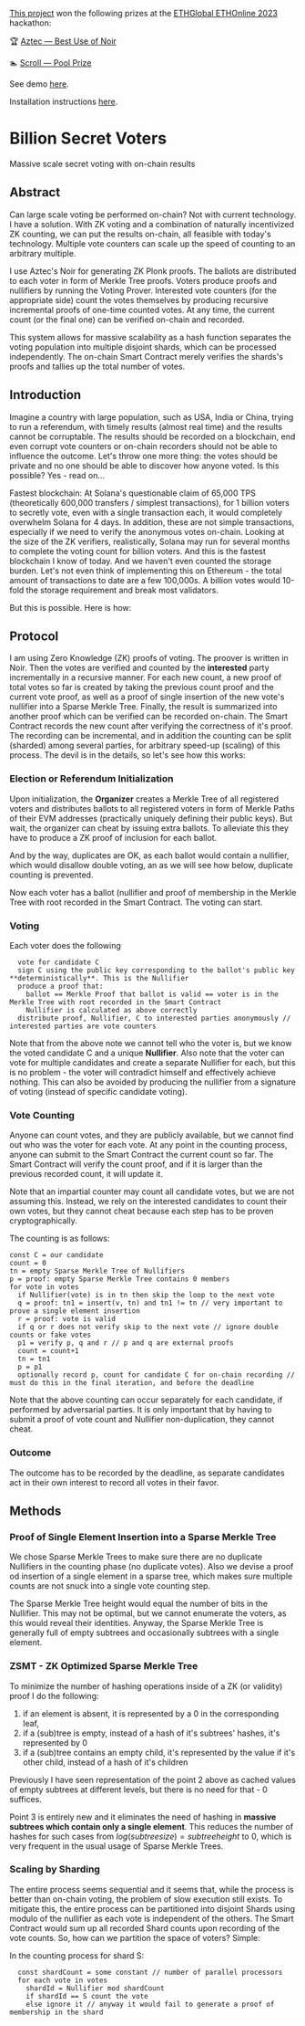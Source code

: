 [This project](https://ethglobal.com/showcase/billionzkvoters-hw1br) won the following prizes at the [ETHGlobal ETHOnline 2023](https://ethglobal.com/events/ethonline2023) hackathon:

🏆 [Aztec — Best Use of Noir](https://ethglobal.com/showcase/billionzkvoters-hw1br)

🏊 [Scroll — Pool Prize](https://ethglobal.com/showcase/billionzkvoters-hw1br)

See demo [here](./demo/README.md).

Installation instructions [here](./HOWTO.md).

# Billion Secret Voters
Massive scale secret voting with on-chain results

## Abstract

Can large scale voting be performed on-chain? Not with current technology. I have a solution. With ZK voting and a combination of naturally incentivized ZK counting, we can put the results on-chain, all feasible with 
today's technology. Multiple vote counters can scale up the speed of counting to an arbitrary multiple.

I use Aztec's Noir for generating ZK Plonk proofs. The ballots are distributed to each voter in form of Merkle Tree proofs. Voters produce proofs and nullifiers by running the Voting Prover. Interested vote counters 
(for the appropriate side) count the votes themselves by producing recursive incremental proofs of one-time counted votes. At any time, the current count (or the final one) can be verified on-chain and recorded.

This system allows for massive scalability as a hash function separates the voting population into multiple disjoint shards, which can be processed independently. The on-chain Smart Contract merely verifies the shards's proofs and tallies up the total number of votes.

## Introduction

Imagine a country with large population, such as USA, India or China, trying to run a referendum, with timely results (almost real time) and the results cannot be corruptable. The results should be recorded on a 
blockchain, end even corrupt vote counters or on-chain recorders should not be able to influence the outcome. Let's throw one more thing: the votes should be private and no one should be able to discover how anyone 
voted. Is this possible? Yes - read on...

Fastest blockchain: At Solana's questionable claim of 65,000 TPS (theoretically 600,000 transfers / simplest transactions), for 1 billion voters to secretly vote, even with a single transaction each, it would completely
overwhelm Solana for 4 days. In addition, these are not simple transactions, especially if we need to verify the anonymous votes on-chain. Looking at the size of the ZK verifiers, realistically, Solana may run for 
several months to complete the voting count for billion voters. And this is the fastest blockchain I know of today. And we haven't even counted the storage burden. Let's not even think of implementing this on Ethereum -
the total amount of transactions to date are a few 100,000s. A billion votes would 10-fold the storage requirement and break most validators.

But this is possible. Here is how:

## Protocol

I am using Zero Knowledge (ZK) proofs of voting. The proover is written in Noir. Then the votes are verified and counted by the **interested** party incrementally in a recursive manner. For each new count, a new proof of total votes so far is created by taking the previous count proof and the current vote proof, as well as a proof of single insertion of the new vote's nullifier into a Sparse Merkle Tree. Finally, the result is summarized into another proof which can be verified can be recorded on-chain. The Smart Contract records the new count after verifying the correctness of it's proof. The recording can be incremental, and in addition the counting can be split (sharded) among several parties, for arbitrary speed-up (scaling) of this process. The devil is in the details, so let's see how this works:

### Election or Referendum Initialization

Upon initialization, the **Organizer** creates a Merkle Tree of all registered voters and distributes ballots to all registered voters in form of Merkle Paths of their EVM addresses (practically uniquely defining their public keys).
But wait, the organizer can cheat by issuing extra ballots. To alleviate this they
have to produce a ZK proof of inclusion for each ballot.

And by the way, duplicates are OK, as each ballot would contain a nullifier, which would disallow double voting, an as we will see how below,
duplicate counting is prevented.

Now each voter has a ballot (nullifier and proof of membership in the Merkle Tree with root recorded in the Smart Contract. The voting can start.

### Voting

Each voter does the following
```
  vote for candidate C
  sign C using the public key corresponding to the ballot's public key **deterministically**. This is the Nullifier
  produce a proof that:
    ballot == Merkle Proof that ballot is valid == voter is in the Merkle Tree with root recorded in the Smart Contract
    Nullifier is calculated as above correctly
  distribute proof, Nullifier, C to interested parties anonymously // interested parties are vote counters
```

Note that from the above note we cannot tell who the voter is, but we know the voted candidate C and a unique **Nullifier**.
Also note that the voter can vote for multiple candidates and create a separate Nullifier for each, but this is no problem - the voter
will contradict himself and effectively achieve nothing. This can also be avoided by producing the nullifier from a signature of
voting (instead of specific candidate voting).

### Vote Counting

Anyone can count votes, and they are publicly available, but we cannot find out who was the voter for each vote.
At any point in the counting process, anyone can submit to the Smart Contract the current count so far.
The Smart Contract will verify the count proof, and if it is larger than the previous recorded count, it will update it.

Note that an impartial counter may count all candidate votes, but we are not assuming this.
Instead, we rely on the interested candidates to count their own votes, but they cannot cheat because each step has to
be proven cryptographically.

The counting is as follows:
```
const C = our candidate
count = 0
tn = empty Sparse Merkle Tree of Nullifiers
p = proof: empty Sparse Merkle Tree contains 0 members
for vote in votes
  if Nullifier(vote) is in tn then skip the loop to the next vote
  q = proof: tn1 = insert(v, tn) and tn1 != tn // very important to prove a single element insertion
  r = proof: vote is valid
  if q or r does not verify skip to the next vote // ignore double counts or fake votes
  p1 = verify p, q and r // p and q are external proofs
  count = count+1
  tn = tn1
  p = p1
  optionally record p, count for candidate C for on-chain recording // must do this in the final iteration, and before the deadline
```

Note that the above counting can occur separately for each candidate, if performed by adversarial parties.
It is only important that by having to submit a proof of vote count and Nullifier non-duplication, they cannot cheat.

### Outcome

The outcome has to be recorded by the deadline, as separate candidates act in their own interest to record all votes in their favor.

## Methods

### Proof of Single Element Insertion into a Sparse Merkle Tree

We chose Sparse Merkle Trees to make sure there are no duplicate Nullifiers in the counting phase (no duplicate votes). Also we devise
a proof od insertion of a single element in a sparse tree, which makes sure multiple counts are not snuck into a single vote counting step.

The Sparse Merkle Tree height would equal the number of bits in the Nullifier. This may not be optimal, but we cannot enumerate the voters,
as this would reveal their identities. Anyway, the Sparse Merkle Tree is generally full of empty subtrees and occasionally subtrees with a single
element.

### ZSMT - ZK Optimized Sparse Merkle Tree

To minimize the number of hashing operations inside of a ZK (or validity) proof I do the following:
1. if an element is absent, it is represented by a 0 in the corresponding leaf,
2. if a (sub)tree is empty, instead of a hash of it's subtrees' hashes, it's represented by 0
3. if a (sub)tree contains an empty child, it's represented by the value if it's other child, instead of a hash of it's children

Previously I have seen representation of the point 2 above as cached values of empty subtrees at different levels, but there is no need for that - 0 suffices.

Point 3 is entirely new and it eliminates the need of hashing in **massive subtrees which contain only a single element**. This reduces the number of hashes for such cases from $log(subtree size) = subtree height$ to $0$, which is very frequent in the usual usage of Sparse Merkle Trees.

### Scaling by Sharding

The entire process seems sequential and it seems that, while the process is better than on-chain voting, the problem of slow execution still exists.
To mitigate this, the entire process can be partitioned into disjoint Shards using modulo of the nullifier as each vote is independent of the others. The Smart Contract would sum up all recorded
Shard counts upon recording of the vote counts. So, how can we partition the space of voters? Simple:

In the counting process for shard S:
```
  const shardCount = some constant // number of parallel processors
  for each vote in votes
    shardId = Nullifier mod shardCount
    if shardId == S count the vote
    else ignore it // anyway it would fail to generate a proof of membership in the shard
```
